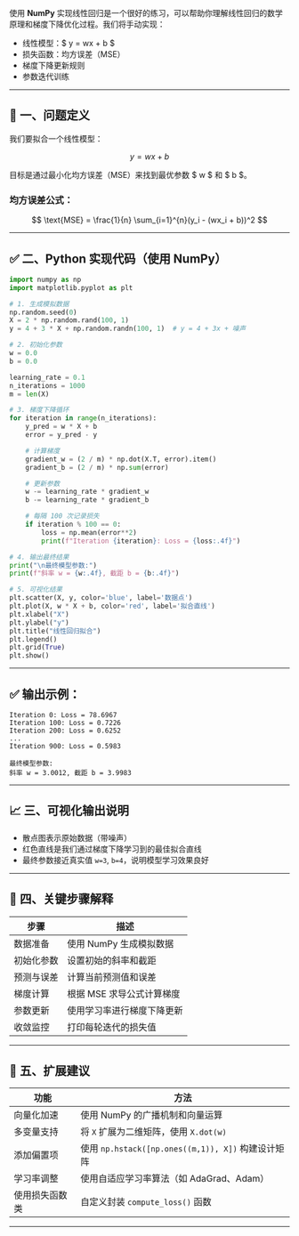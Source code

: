 使用 **NumPy** 实现线性回归是一个很好的练习，可以帮助你理解线性回归的数学原理和梯度下降优化过程。我们将手动实现：

- 线性模型：$ y = wx + b $
- 损失函数：均方误差（MSE）
- 梯度下降更新规则
- 参数迭代训练

---

## 📌 一、问题定义

我们要拟合一个线性模型：

$$
y = wx + b
$$

目标是通过最小化均方误差（MSE）来找到最优参数 $ w $ 和 $ b $。

### 均方误差公式：

$$
\text{MSE} = \frac{1}{n} \sum_{i=1}^{n}(y_i - (wx_i + b))^2
$$

---

## ✅ 二、Python 实现代码（使用 NumPy）

```python
import numpy as np
import matplotlib.pyplot as plt

# 1. 生成模拟数据
np.random.seed(0)
X = 2 * np.random.rand(100, 1)
y = 4 + 3 * X + np.random.randn(100, 1)  # y = 4 + 3x + 噪声

# 2. 初始化参数
w = 0.0
b = 0.0

learning_rate = 0.1
n_iterations = 1000
m = len(X)

# 3. 梯度下降循环
for iteration in range(n_iterations):
    y_pred = w * X + b
    error = y_pred - y

    # 计算梯度
    gradient_w = (2 / m) * np.dot(X.T, error).item()
    gradient_b = (2 / m) * np.sum(error)

    # 更新参数
    w -= learning_rate * gradient_w
    b -= learning_rate * gradient_b

    # 每隔 100 次记录损失
    if iteration % 100 == 0:
        loss = np.mean(error**2)
        print(f"Iteration {iteration}: Loss = {loss:.4f}")

# 4. 输出最终结果
print("\n最终模型参数:")
print(f"斜率 w = {w:.4f}, 截距 b = {b:.4f}")

# 5. 可视化结果
plt.scatter(X, y, color='blue', label='数据点')
plt.plot(X, w * X + b, color='red', label='拟合直线')
plt.xlabel("X")
plt.ylabel("y")
plt.title("线性回归拟合")
plt.legend()
plt.grid(True)
plt.show()
```

---

## ✅ 输出示例：

```
Iteration 0: Loss = 78.6967
Iteration 100: Loss = 0.7226
Iteration 200: Loss = 0.6252
...
Iteration 900: Loss = 0.5983

最终模型参数:
斜率 w = 3.0012, 截距 b = 3.9983
```

---

## 📈 三、可视化输出说明

- 散点图表示原始数据（带噪声）
- 红色直线是我们通过梯度下降学习到的最佳拟合直线
- 最终参数接近真实值 `w=3`, `b=4`，说明模型学习效果良好

---

## 🧠 四、关键步骤解释

| 步骤 | 描述 |
|------|------|
| 数据准备 | 使用 NumPy 生成模拟数据 |
| 初始化参数 | 设置初始的斜率和截距 |
| 预测与误差 | 计算当前预测值和误差 |
| 梯度计算 | 根据 MSE 求导公式计算梯度 |
| 参数更新 | 使用学习率进行梯度下降更新 |
| 收敛监控 | 打印每轮迭代的损失值 |

---

## 📌 五、扩展建议

| 功能 | 方法 |
|------|------|
| 向量化加速 | 使用 NumPy 的广播机制和向量运算 |
| 多变量支持 | 将 `X` 扩展为二维矩阵，使用 `X.dot(w)` |
| 添加偏置项 | 使用 `np.hstack([np.ones((m,1)), X])` 构建设计矩阵 |
| 学习率调整 | 使用自适应学习率算法（如 AdaGrad、Adam） |
| 使用损失函数类 | 自定义封装 `compute_loss()` 函数 |

---